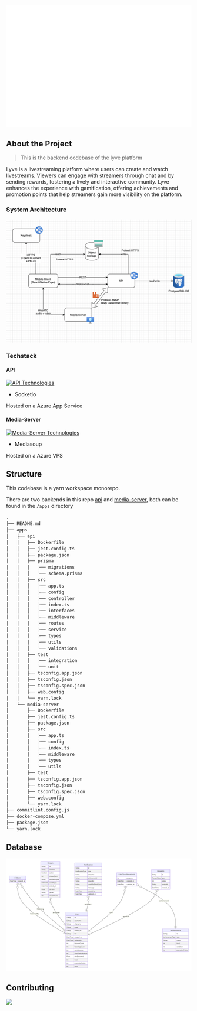 ![lyve logo](https://raw.githubusercontent.com/lyve-app/lyve-backend/main/assets/lyve_logo.svg)

## About the Project

> This is the backend codebase of the lyve platform

Lyve is a livestreaming platform where users can create and watch livestreams. Viewers can engage with streamers through chat and by sending rewards, fostering a lively and interactive community. Lyve enhances the experience with gamification, offering achievements and promotion points that help streamers gain more visibility on the platform.

### System Architecture

![System Architecture](./assets/system_architecture.png)

### Techstack

#### API

[![API Technologies](https://skillicons.dev/icons?i=ts,express,nodejs,prisma,postgres,jest,rabbitmq,azure,githubactions,docker)](https://skillicons.dev)

- Socketio

Hosted on a Azure App Service

#### Media-Server

[![Media-Server Technologies](https://skillicons.dev/icons?i=ts,express,nodejs,rabbitmq,azure,docker)](https://skillicons.dev)

- Mediasoup

Hosted on a Azure VPS

## Structure

This codebase is a yarn workspace monorepo.

There are two backends in this repo [api](https://github.com/lyve-app/lyve-backend/tree/main/apps/api) and [media-server](https://github.com/lyve-app/lyve-backend/tree/main/apps/media-server), both can be found in the `/apps` directory

```txt
.
├── README.md
├── apps
│   ├── api
│   │   ├── Dockerfile
│   │   ├── jest.config.ts
│   │   ├── package.json
│   │   ├── prisma
│   │   │   ├── migrations
│   │   │   └── schema.prisma
│   │   ├── src
│   │   │   ├── app.ts
│   │   │   ├── config
│   │   │   ├── controller
│   │   │   ├── index.ts
│   │   │   ├── interfaces
│   │   │   ├── middleware
│   │   │   ├── routes
│   │   │   ├── service
│   │   │   ├── types
│   │   │   ├── utils
│   │   │   └── validations
│   │   ├── test
│   │   │   ├── integration
│   │   │   └── unit
│   │   ├── tsconfig.app.json
│   │   ├── tsconfig.json
│   │   ├── tsconfig.spec.json
│   │   ├── web.config
│   │   └── yarn.lock
│   └── media-server
│       ├── Dockerfile
│       ├── jest.config.ts
│       ├── package.json
│       ├── src
│       │   ├── app.ts
│       │   ├── config
│       │   ├── index.ts
│       │   ├── middleware
│       │   ├── types
│       │   └── utils
│       ├── test
│       ├── tsconfig.app.json
│       ├── tsconfig.json
│       ├── tsconfig.spec.json
│       ├── web.config
│       └── yarn.lock
├── commitlint.config.js
├── docker-compose.yml
├── package.json
└── yarn.lock
```

## Database

![ERD](assets/prisma-erd.svg)

## Contributing

<a href="https://github.com/orgs/lyve-app/lyve-backend/graphs/contributors">
  <img src="https://contrib.rocks/image?repo=lyve-app/lyve-backend" />
</a>
